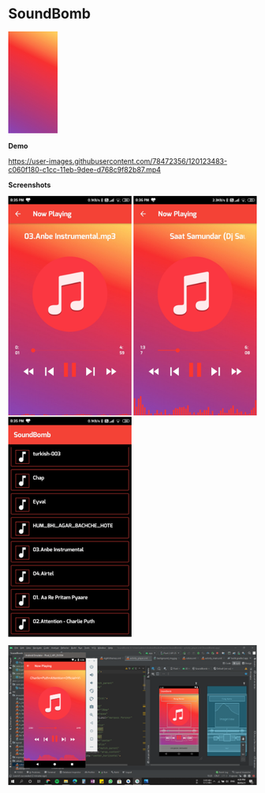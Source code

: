 # SoundBomb
<img src="luke-chesser-B_oL3jEt5L4-unsplash.jpg" width="100">

**Demo**

https://user-images.githubusercontent.com/78472356/120123483-c060f180-c1cc-11eb-9dee-d768c9f82b87.mp4

**Screenshots**

<img src="Images/Screenshot_2021-05-30-20-35-19-556_com.activity.soundbomb.jpg" width="250"> <img src="Images/Screenshot_2021-05-30-20-36-18-485_com.activity.soundbomb.jpg" width="250"> <img src="Images/Screenshot_2021-05-30-20-35-04-601_com.activity.soundbomb.jpg" width="250">

<img src="Images/Screenshot (268).png" width="900">


